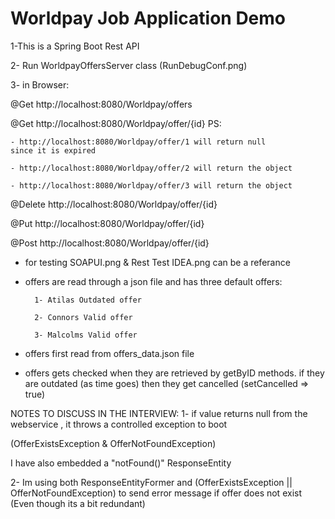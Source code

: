 # Worldpay Job Application Demo 
1-This is a Spring Boot Rest API

2- Run WorldpayOffersServer class
(RunDebugConf.png)

3- in Browser:

@Get
http://localhost:8080/Worldpay/offers

@Get
http://localhost:8080/Worldpay/offer/{id}
PS:
	
	- http://localhost:8080/Worldpay/offer/1 will return null 
	since it is expired

	- http://localhost:8080/Worldpay/offer/2 will return the object

	- http://localhost:8080/Worldpay/offer/3 will return the object

@Delete
http://localhost:8080/Worldpay/offer/{id}

@Put
http://localhost:8080/Worldpay/offer/{id}

@Post
http://localhost:8080/Worldpay/offer/{id}
- for testing SOAPUI.png & Rest Test IDEA.png can be a referance

- offers are read through a json file and has three default offers:

		1- Atilas Outdated offer
		
		2- Connors Valid offer
		
		3- Malcolms Valid offer


- offers first read from offers_data.json file 

- offers gets checked when they are retrieved by getByID methods.
if they are outdated (as time goes) then they get cancelled 
(setCancelled => true)




NOTES TO DISCUSS IN THE INTERVIEW:
1- if value returns null from the webservice ,
it throws a controlled exception to boot

(OfferExistsException & OfferNotFoundException)

I  have also embedded a "notFound()" ResponseEntity 

2- Im using both ResponseEntityFormer and
 (OfferExistsException || OfferNotFoundException) to send error message 
 if offer does not exist (Even though its a bit redundant)

